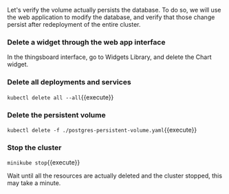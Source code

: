 Let's verify the volume actually persists the database.
To do so, we will use the web application to modify the database, and verify that those change persist after redeployment of the entire cluster.

### Delete a widget through the web app interface

In the thingsboard interface, go to Widgets Library, and delete the Chart widget.

### Delete all deployments and services

`kubectl delete all --all`{{execute}}

### Delete the persistent volume

`kubectl delete -f ./postgres-persistent-volume.yaml`{{execute}}

### Stop the cluster

`minikube stop`{{execute}}

Wait until all the resources are actually deleted and the cluster stopped, this may take a minute.
